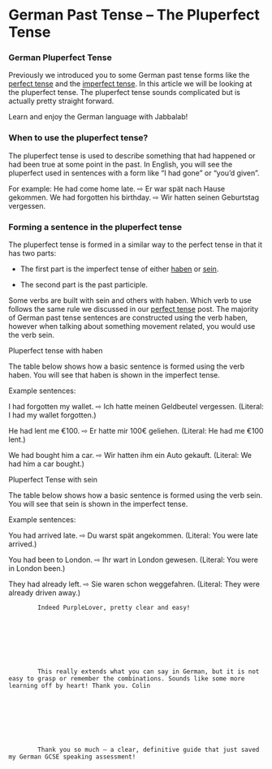 # German Past Tense – The Pluperfect Tense

[](http://www.jabbalab.com/blog/wp-content/uploads/2010/08/pluperfect-tense.jpg)

### German Pluperfect Tense

Previously we introduced you to some German past tense forms like the [perfect tense](../1011/past-tense-german-how-to-talk-about-the-past-in-german.html) and the [imperfect tense](../1028/past-tense-german-the-imperfect-tense.html). In this article we will be looking at the pluperfect tense.
The pluperfect tense sounds complicated but is actually pretty straight forward.

Learn and enjoy the German language with Jabbalab!

### When to use the pluperfect tense?

The pluperfect tense is used to describe something that had happened or had been true at some point in the past. In English, you will see the pluperfect used in sentences with a form like “I had gone” or “you’d given”.

For example:
He had come home late. ⇨ Er war spät nach Hause gekommen.
We had forgotten his birthday. ⇨ Wir hatten seinen Geburtstag vergessen.

### Forming a sentence in the pluperfect tense

The pluperfect tense is formed in a similar way to the perfect tense in that it has two parts:

- The first part is the imperfect tense of either [haben](../1567/the-german-verb-haben-to-have.html) or [sein](../1480/the-german-verb-sein-to-be.html).

- The second part is the past participle.

Some verbs are built with sein and others with haben. Which verb to use follows the same rule we discussed in our [perfect tense](../1011/past-tense-german-how-to-talk-about-the-past-in-german.html) post. The majority of German past tense sentences are constructed using the verb haben, however when talking about something movement related, you would use the verb sein.

Pluperfect tense with haben

The table below shows how a basic sentence is formed using the verb haben. You will see that haben is shown in the imperfect tense.

Example sentences:

I had forgotten my wallet. ⇨ Ich hatte meinen Geldbeutel vergessen. (Literal: I had my wallet forgotten.)

He had lent me €100. ⇨ Er hatte mir 100€ geliehen. (Literal: He had me €100 lent.)

We had bought him a car. ⇨ Wir hatten ihm ein Auto gekauft. (Literal: We had him a car bought.)

Pluperfect Tense with sein

The table below shows how a basic sentence is formed using the verb sein. You will see that sein is shown in the imperfect tense.

Example sentences:

You had arrived late. ⇨ Du warst spät angekommen. (Literal: You were late arrived.)

You had been to London. ⇨ Ihr wart in London gewesen. (Literal: You were in London been.)

They had already left. ⇨ Sie waren schon weggefahren. (Literal: They were already driven away.)

                    


        
        
            Indeed PurpleLover, pretty clear and easy!

        

    


        
        
            This really extends what you can say in German, but it is not easy to grasp or remember the combinations. Sounds like some more learning off by heart! Thank you. Colin

        

    


        
        
            Thank you so much – a clear, definitive guide that just saved my German GCSE speaking assessment!

        

    
